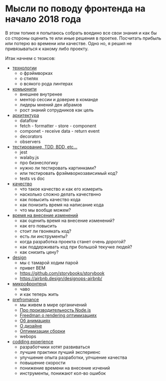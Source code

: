 # Мысли по поводу фронтенда на начало 2018 года

В этом топике я попытаюсь собрать воедино все свои знания и как бы со стороны оценить те или иные решения в проетке. Посчитать прибыль или потерю во времени или качестве. Одно но, я решил не привязываться к какому либо проекту.

Итак начнем с тезисов:

- [технологии](./технологии.md)
    - о фрэймворках
    - о стилях
    - о всякого рода линтерах
- [комьюнити](./комьюнити.md)
    - внешнее внутренее
    - ментор сессии и доверие в команде
    - лидеры мнений ден абрамов
    - рост знаний сотрудников как цель
- [архитектура](./архитектура.md)
    - dataflow
    - fetch - formatter - store - component
    - componet - receive data - return event
    - decorators
    - observers
- [тестирование, TDD, BDD, etc...](./тестирование.md)
    - jest
    - walaby.js
    - про бизнеслогику
    - нужно ли тестировать картинками?
    - или тестировать фрэймворкозависимый код?
    - tests vs doc
- [качество](./качество.md)
    - что такое качество и как его измерить
    - насколько сложно делать качествнно
    - как повысить качество кода
    - как понизить время на написание кода
    - что мы вообще можем?
- [время на внесение изменений](./время-на-внесение-изменений.md)
    - как оценить время на внесение изменений?
    - как его повысить
    - стоит ли гвонякать код?
    - есть ли инструменты?
    - когда разработка проекта станет очень дорогой?
    - как поддерживать код при большой текучке людей?
    - как снизить цену?
- [design](./дизайн.md)
    - мы с тамарой ходим парой
    - привет BEM
    - https://github.com/storybooks/storybook
    - https://airbnb.design/designops-airbnb/
- [микрофронтенд](./микрофронтенд.md)
    - чаво
    - и как теперь жить
- [prefromance](./производительность.md)
    - мы живем в мире органичений
    - [Про производительность Node.js](https://youtu.be/Ns8eOF0Qd1U?list=PL8sJahqnzh8LB_kh1bmnJ9uXjwZEoKQVj&t=25614)
    - [Freedman о rendering оптимизациях](https://youtu.be/Ns8eOF0Qd1U?list=PL8sJahqnzh8LB_kh1bmnJ9uXjwZEoKQVj&t=31131)
    - [Об анимациях](https://youtu.be/kqZo-Xmyyss?list=PL8sJahqnzh8LB_kh1bmnJ9uXjwZEoKQVj&t=17216)
    - [О дизайне](https://youtu.be/kqZo-Xmyyss?list=PL8sJahqnzh8LB_kh1bmnJ9uXjwZEoKQVj&t=1321)
    - [Оптимизации сборки](https://youtu.be/Cprrdyvtirg?list=PL8sJahqnzh8LB_kh1bmnJ9uXjwZEoKQVj&t=1484)
    - webops
- [codding experience](./codding-experience.md)
    - разработчики хотят развиваться
    - лучшие практики лучший экспериенс
    - улучшение опыта разработки, улчшение качества
    - повышение скорости
    - понижение времени на внесение изчений
    - инструменты, понижают кол-во ошибок
